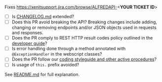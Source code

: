 Fixes https://xenitsupport.jira.com/browse/ALFREDAPI-<**YOUR TICKET ID**>

- [ ] Is [CHANGELOG.md](https://github.com/xenit-eu/alfred-api/blob/master/CHANGELOG.md) extended?
- [ ] Does this PR avoid breaking the API? 
    Breaking changes include adding, changing or removing endpoints and/or JSON objects used in requests and responses.
- [ ] Does the PR comply to REST HTTP result codes policy outlined in the [developer guide](https://github.com/xenit-eu/alfred-api/blob/master/developer-documentation)?
- [ ] Is error handling done through a method annotated with `@ExceptionHandler` in the webscript classes?
- [ ] Does the PR follow our [coding styleguide and other active procedures](https://xenitsupport.jira.com/wiki/spaces/XEN/pages/624558081/XeniT+Enhancement+Proposals+XEP)?
- [ ] Is usage of `this.` prefix avoided?

See [README.md](./README.md) for full explanation.
